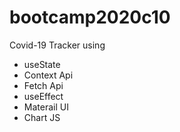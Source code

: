 # bootcamp2020c10
Covid-19 Tracker using
* useState
* Context Api
* Fetch Api
* useEffect
* Materail UI
* Chart JS
